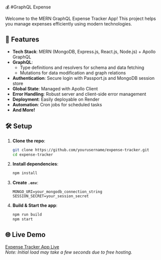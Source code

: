 💰 #GraphQL Expense 

Welcome to the MERN GraphQL Expense Tracker App! This project helps you manage expenses efficiently using modern technologies.

## 🚀 Features

- **Tech Stack**: MERN (MongoDB, Express.js, React.js, Node.js) + Apollo GraphQL
- **GraphQL**:
  - Type definitions and resolvers for schema and data fetching
  - Mutations for data modification and graph relations
- **Authentication**: Secure login with Passport.js and MongoDB session store
- **Global State**: Managed with Apollo Client
- **Error Handling**: Robust server and client-side error management
- **Deployment**: Easily deployable on Render
- **Automation**: Cron jobs for scheduled tasks
- **And More!**

## 🛠️ Setup

1. **Clone the repo**:
   ```bash
   git clone https://github.com/yourusername/expense-tracker.git
   cd expense-tracker
   ```

2. **Install dependencies**:
   ```bash
   npm install
   ```

3. **Create `.env`**:
   ```env
   MONGO_URI=your_mongodb_connection_string
   SESSION_SECRET=your_session_secret
   ```

4. **Build & Start the app**:
   ```bash
   npm run build
   npm start
   ```

## 🌐 Live Demo

[Expense Tracker App Live]([Link](https://graphqls.onrender.com/))  
*Note: Initial load may take a few seconds due to free hosting.*
